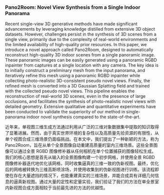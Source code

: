 ### Pano2Room: Novel View Synthesis from a Single Indoor Panorama

Recent single-view 3D generative methods have made significant advancements by leveraging knowledge distilled from extensive 3D object datasets. However, challenges persist in the synthesis of 3D scenes from a single view, primarily due to the complexity of real-world environments and the limited availability of high-quality prior resources. In this paper, we introduce a novel approach called Pano2Room, designed to automatically reconstruct high-quality 3D indoor scenes from a single panoramic image. These panoramic images can be easily generated using a panoramic RGBD inpainter from captures at a single location with any camera. The key idea is to initially construct a preliminary mesh from the input panorama, and iteratively refine this mesh using a panoramic RGBD inpainter while collecting photo-realistic 3D-consistent pseudo novel views. Finally, the refined mesh is converted into a 3D Gaussian Splatting field and trained with the collected pseudo novel views. This pipeline enables the reconstruction of real-world 3D scenes, even in the presence of large occlusions, and facilitates the synthesis of photo-realistic novel views with detailed geometry. Extensive qualitative and quantitative experiments have been conducted to validate the superiority of our method in single-panorama indoor novel synthesis compared to the state-of-the-art.

近年来，单视图三维生成方法通过利用从广泛的三维对象数据集中提取的知识取得了显著进展。然而，由于真实世界环境的复杂性以及高质量先验资源的有限性，从单个视图合成三维场景仍面临挑战。在本文中，我们提出了一种新颖的方法，称为 Pano2Room，旨在从单个全景图像自动重建高质量的室内三维场景。这些全景图像可以通过全景 RGBD 图像修补器从任何相机在单个位置捕获的图像轻松生成。我们的核心思想是首先从输入的全景图像构建一个初步网格，并使用全景 RGBD 图像修补器迭代地优化该网格，同时收集逼真的三维一致的伪新视图。最终，优化后的网格被转换为三维高斯喷涂场，并使用收集到的伪新视图进行训练。该流程即使在存在大量遮挡的情况下，也能重建真实的三维场景，并能合成具有详细几何信息的逼真新视图。通过大量的定性和定量实验，我们验证了我们的方法在单全景室内新视图合成方面相较于当前最先进的方法的优越性。
